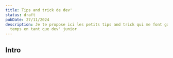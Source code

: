 ```yaml
---
title: Tips and trick de dev'
status: draft
pubDate: 27/11/2024
description: Je te propose ici les petits tips and trick qui me font gagné du
  temps en tant que dev' junior
---
```

## Intro
